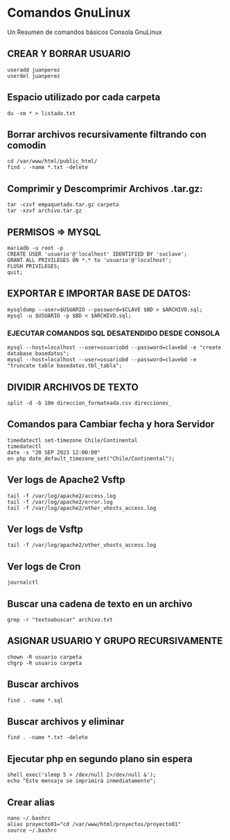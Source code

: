 # Comandos GnuLinux
Un Resumen de comandos básicos Consola GnuLinux  

## CREAR Y BORRAR USUARIO
````
useradd juanperez
userdel juanperez
````
## Espacio utilizado por cada carpeta
````
du -sm * > listado.txt
````

## Borrar archivos recursivamente filtrando con comodin
````
cd /var/www/html/public_html/
find . -name *.txt -delete
````

## Comprimir y Descomprimir Archivos .tar.gz:
````
tar -czvf empaquetado.tar.gz carpeta
tar -xzvf archivo.tar.gz
````

## PERMISOS => MYSQL
````
mariadb -u root -p
CREATE USER 'usuario'@'localhost' IDENTIFIED BY 'suclave';
GRANT ALL PRIVILEGES ON *.* to 'usuario'@'localhost';
FLUSH PRIVILEGES;
quit;
````

## EXPORTAR E IMPORTAR BASE DE DATOS:
````
mysqldump --user=$USUARIO --password=$CLAVE $BD > $ARCHIVO.sql;
mysql -u $USUARIO -p $BD < $ARCHIVO.sql;
````

### EJECUTAR COMANDOS SQL DESATENDIDO DESDE CONSOLA
````
mysql --host=localhost --user=usuariobd --password=clavebd -e "create database basedatos";
mysql --host=localhost --user=usuariobd --password=clavebd -e "truncate table basedatos.tbl_tabla";
````

## DIVIDIR ARCHIVOS DE TEXTO
````
split -d -b 10m direccion_formateada.csv direcciones_
````

## Comandos para Cambiar fecha y hora Servidor
````
timedatectl set-timezone Chile/Continental
timedatectl
date -s "20 SEP 2023 12:00:00"
en php date_default_timezone_set("Chile/Continental");
````

## Ver logs de Apache2 Vsftp
````
tail -f /var/log/apache2/access.log
tail -f /var/log/apache2/error.log
tail -f /var/log/apache2/other_vhosts_access.log
````

## Ver logs de Vsftp
````
tail -f /var/log/apache2/other_vhosts_access.log
````

## Ver logs de Cron
````
journalctl
````

## Buscar una cadena de texto en un archivo
````
grep -r "textoabuscar" archivo.txt
````

## ASIGNAR USUARIO Y GRUPO RECURSIVAMENTE
````
chown -R usuario carpeta
chgrp -R usuario carpeta
````

## Buscar archivos
````
find . -name *.sql
````

## Buscar archivos y eliminar
````
find . -name *.txt -delete
````

## Ejecutar php en segundo plano sin espera
````
shell_exec('sleep 5 > /dev/null 2>/dev/null &');
echo "Este mensaje se imprimirá inmediatamente";
````

## Crear alias
````
nano ~/.bashrc
alias proyecto01="cd /var/www/html/proyectos/proyecto01"
source ~/.bashrc
````

